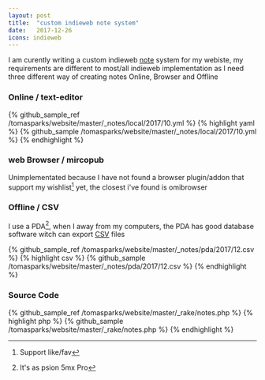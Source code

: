 ```yaml
---
layout: post
title:  "custom indieweb note system"
date:   2017-12-26
icons: indieweb
---
```


I am curently writing a custom indieweb [note](https://indieweb.org/note) system for my webiste, my requirements are different to most/all indieweb implementation as I need three different way of creating notes Online, Browser and Offline

### Online / text-editor ###


{% github_sample_ref /tomasparks/website/master/_notes/local/2017/10.yml %}
{% highlight yaml %}
{% github_sample /tomasparks/website/master/_notes/local/2017/10.yml %}
{% endhighlight %}

### web Browser / mircopub ###

Unimplementated because I have not found a browser plugin/addon that support my wishlist[^2] yet, the closest i've found is omibrowser

### Offline / CSV ###

I use a PDA[^1], when I away from my computers, the PDA has good database software witch can export [CSV](https://en.wikipedia.org/wiki/Comma-separated_values) files

{% github_sample_ref /tomasparks/website/master/_notes/pda/2017/12.csv %}
{% highlight csv %}
{% github_sample /tomasparks/website/master/_notes/pda/2017/12.csv %}
{% endhighlight %}

### Source Code ###

{% github_sample_ref /tomasparks/website/master/_rake/notes.php %}
{% highlight php %}
{% github_sample /tomasparks/website/master/_rake/notes.php %}
{% endhighlight %}

[^1]: It's as psion 5mx Pro
[^2]: Support like/fav
